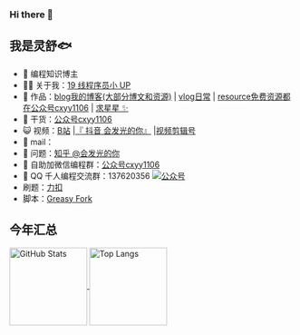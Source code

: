 ### Hi there 👋

<!--
**zhouzhan1106/zhouzhan1106** is a ✨ _special_ ✨ repository because its `README.md` (this file) appears on your GitHub profile.

Here are some ideas to get you started:

- 🔭 I’m currently working on ...
- 🌱 I’m currently learning ...
- 👯 I’m looking to collaborate on ...
- 🤔 I’m looking for help with ...
- 💬 Ask me about ...
- 📫 How to reach me: ...
- 😄 Pronouns: ...
- ⚡ Fun fact: ...
-->
## 我是灵舒🐟
- 🐧 编程知识博主
- 👨‍💻 关于我：<a href="https://space.bilibili.com/451551665" target="_blank">19 线程序员小 UP</a>
- 🏡 作品：<a href="https://blog.csdn.net/RONNIE_Zz" target="_blank">blog我的博客(大部分博文和资源)</a> | <a href="https://www.douyin.com/user/MS4wLjABAAAAm2BN913ma0vwUkt5-h_XSQ6PebX4zZLZ5MBR2LelS_c" target="_blank">vlog日常</a> | <a href="https://www.cnblogs.com/zhou1106/gallery/image/406245.html" target="_blank">resource免费资源都在公众号cxyy1106</a> | <a href="https://github.com/zhouzhan1106" target="_blank">求星星 ✨</a>
- 🌱 干货：<a href="https://images.cnblogs.com/cnblogs_com/zhou1106/1804028/o_220210145838_%E5%BE%AE%E4%BF%A1%E5%85%AC%E4%BC%97%E5%8F%B7.jpg" target="_blank">公众号cxyy1106</a>
- 😺 视频：<a href="https://space.bilibili.com/451551665" target="_blank">B站</a> |<a href="https://images.cnblogs.com/cnblogs_com/zhou1106/1804028/o_220210155010_%E6%8A%96%E9%9F%B3.jpg" target="_blank">『 抖音 会发光的你』</a> |<a href="https://media.om.qq.com/author?id=M5oBSdwif4T6seWndAFI4NZA0" target="_blank">视频剪辑号</a>
- 💬 mail：
- 🤔 问题：<a href="https://www.zhihu.com/people/zhouzhan1106" target="_blank">知乎 @会发光的你</a>
- 👭 自助加微信编程群：<a target="_blank" href="https://images.cnblogs.com/cnblogs_com/zhou1106/1804028/o_220210145838_%E5%BE%AE%E4%BF%A1%E5%85%AC%E4%BC%97%E5%8F%B7.jpg">公众号cxyy1106</a>
- 👬 QQ 千人编程交流群：137620356 <a target="_blank" href="https://qm.qq.com/cgi-bin/qm/qr?k=uEngWPKM1BesuUlRH2e86AoDorOSn70t&jump_from=webapi"><img border="0" src="https://pub.idqqimg.com/wpa/images/group.png" alt="公众号" title="公众号"></a>
- 刷题：<a href="https://leetcode-cn.com/u/ronniezhou/" target="_blank">力扣</a>
- 脚本：<a href="https://greasyfork.org/zh-CN/users/671521-%E4%BC%9A%E5%8F%91%E5%85%89%E7%9A%84%E4%BD%A0" target="_blank">Greasy Fork</a>
## 今年汇总 
<a href="https://github.com/zzylingsu">

  <img align="center" height="137px" alt="GitHub Stats" src="https://github-readme-stats.vercel.app/api?username=zzylingsu&hide_title=true&hide_border=true&show_icons=true&include_all_commits=true&line_height=21&bg_color=0,EC6C6C,FFD479,FFFC79,73FA79&theme=graywhite&locale=cn" />

</a>

<a href="https://github.com/zzylingsu">
  <img align="center" height="137px" alt="Top Langs" src="https://github-readme-stats.vercel.app/api/top-langs/?username=zzylingsu&hide_title=true&hide_border=true&layout=compact&bg_color=0,73FA79,73FDFF,D783FF&theme=graywhite&locale=cn" />
</a>
